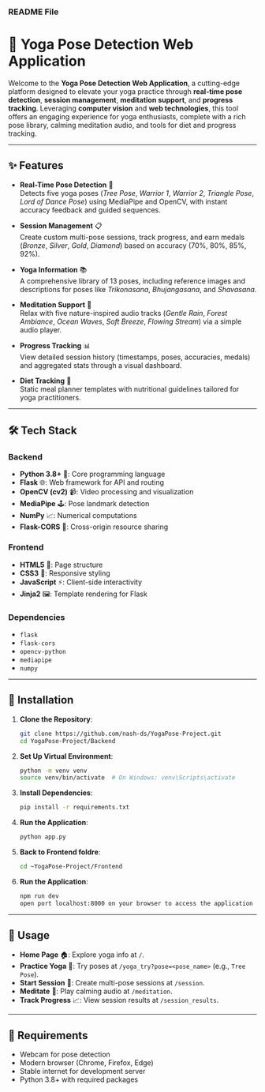 ### README File


# 🌿 Yoga Pose Detection Web Application

Welcome to the **Yoga Pose Detection Web Application**, a cutting-edge platform designed to elevate your yoga practice through **real-time pose detection**, **session management**, **meditation support**, and **progress tracking**. Leveraging **computer vision** and **web technologies**, this tool offers an engaging experience for yoga enthusiasts, complete with a rich pose library, calming meditation audio, and tools for diet and progress tracking.

---

## ✨ Features

- **Real-Time Pose Detection** 🎯  
  Detects five yoga poses (*Tree Pose*, *Warrior 1*, *Warrior 2*, *Triangle Pose*, *Lord of Dance Pose*) using MediaPipe and OpenCV, with instant accuracy feedback and guided sequences.

- **Session Management** 📋  
  Create custom multi-pose sessions, track progress, and earn medals (*Bronze*, *Silver*, *Gold*, *Diamond*) based on accuracy (70%, 80%, 85%, 92%).

- **Yoga Information** 📚  
  A comprehensive library of 13 poses, including reference images and descriptions for poses like *Trikonasana*, *Bhujangasana*, and *Shavasana*.

- **Meditation Support** 🌊  
  Relax with five nature-inspired audio tracks (*Gentle Rain*, *Forest Ambiance*, *Ocean Waves*, *Soft Breeze*, *Flowing Stream*) via a simple audio player.

- **Progress Tracking** 📊  
  View detailed session history (timestamps, poses, accuracies, medals) and aggregated stats through a visual dashboard.

- **Diet Tracking** 🍎  
  Static meal planner templates with nutritional guidelines tailored for yoga practitioners.

---

## 🛠️ Tech Stack

### Backend
- **Python 3.8+** 🐍: Core programming language
- **Flask** 🌐: Web framework for API and routing
- **OpenCV (cv2)** 📹: Video processing and visualization
- **MediaPipe** 🕹️: Pose landmark detection
- **NumPy** 📈: Numerical computations
- **Flask-CORS** 🔗: Cross-origin resource sharing

### Frontend
- **HTML5** 📄: Page structure
- **CSS3** 🎨: Responsive styling
- **JavaScript** ⚡️: Client-side interactivity
- **Jinja2** 🖼️: Template rendering for Flask

### Dependencies
- `flask`
- `flask-cors`
- `opencv-python`
- `mediapipe`
- `numpy`

---

## 🚀 Installation

1. **Clone the Repository**:
   ```bash
   git clone https://github.com/nash-ds/YogaPose-Project.git
   cd YogaPose-Project/Backend
   ```

2. **Set Up Virtual Environment**:
   ```bash
   python -m venv venv
   source venv/bin/activate  # On Windows: venv\Scripts\activate
   ```

3. **Install Dependencies**:
   ```bash
   pip install -r requirements.txt
   ```

4. **Run the Application**:
   ```bash
   python app.py
   ```

5. **Back to Frontend foldre**:
   ```bash
   cd ~YogaPose-Project/Frontend
   ```

4. **Run the Application**:
   ```bash
   npm run dev
   open port localhost:8000 on your browser to access the application
   ```
   
---

## 📖 Usage

- **Home Page** 🏠: Explore yoga info at `/`.
- **Practice Yoga** 🧘: Try poses at `/yoga_try?pose=<pose_name>` (e.g., `Tree Pose`).
- **Start Session** 📅: Create multi-pose sessions at `/session`.
- **Meditate** 🌳: Play calming audio at `/meditation`.
- **Track Progress** 📈: View session results at `/session_results`.
  


---

## 🧪 Requirements

- Webcam for pose detection
- Modern browser (Chrome, Firefox, Edge)
- Stable internet for development server
- Python 3.8+ with required packages

